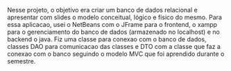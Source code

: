 Nesse projeto, o objetivo era criar um banco de dados relacional e apresentar com slides o modelo conceitual, lógico e físico do mesmo.
Para essa aplicacao, usei o NetBeans com o JFrame para o frontend, o xampp para o gerenciamento do banco de dados (armazenado no localhost) e no backend o java. 
Fiz uma classe para conexao com o banco de dados, classes DAO para comunicacao das classes e DTO com a classe que faz a conexao com o banco seguindo o modelo MVC que foi aprendido durante o semestre. 
